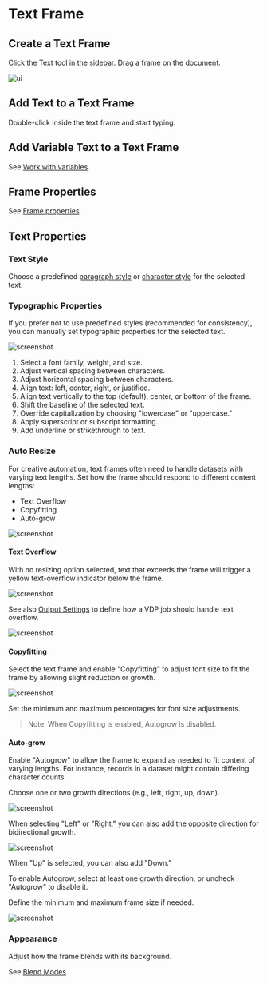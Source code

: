 # Text Frame

## Create a Text Frame

Click the Text tool in the [sidebar](/GraFx-Studio/overview/sidebar/). Drag a frame on the document.

![ui](creattextframe.gif)

## Add Text to a Text Frame

Double-click inside the text frame and start typing.

## Add Variable Text to a Text Frame

See [Work with variables](/GraFx-Studio/guides/template-variables/assign/).

## Frame Properties

See [Frame properties](/GraFx-Studio/concepts/frames/).

## Text Properties

### Text Style

Choose a predefined [paragraph style](/GraFx-Studio/guides/paragraphstyles/) or [character style](/GraFx-Studio/guides/characterstyles/) for the selected text.

### Typographic Properties

If you prefer not to use predefined styles (recommended for consistency), you can manually set typographic properties for the selected text.

![screenshot](typography.png)

1. Select a font family, weight, and size.
2. Adjust vertical spacing between characters.
3. Adjust horizontal spacing between characters.
4. Align text: left, center, right, or justified.
5. Align text vertically to the top (default), center, or bottom of the frame.
6. Shift the baseline of the selected text.
7. Override capitalization by choosing "lowercase" or "uppercase."
8. Apply superscript or subscript formatting.
9. Add underline or strikethrough to text.

### Auto Resize

For creative automation, text frames often need to handle datasets with varying text lengths. Set how the frame should respond to different content lengths:

- Text Overflow
- Copyfitting
- Auto-grow

![screenshot](autoresize.png)

#### Text Overflow

With no resizing option selected, text that exceeds the frame will trigger a yellow text-overflow indicator below the frame.

![screenshot](overflow.png)

See also [Output Settings](/GraFx-Studio/guides/output/settings/) to define how a VDP job should handle text overflow.

![screenshot](errorhandling.png)

#### Copyfitting

Select the text frame and enable "Copyfitting" to adjust font size to fit the frame by allowing slight reduction or growth.

![screenshot](copyfit.png)

Set the minimum and maximum percentages for font size adjustments.

> Note: When Copyfitting is enabled, Autogrow is disabled.

#### Auto-grow

Enable "Autogrow" to allow the frame to expand as needed to fit content of varying lengths. For instance, records in a dataset might contain differing character counts.

Choose one or two growth directions (e.g., left, right, up, down). 

![screenshot](autogrow-left.png)

When selecting "Left" or "Right," you can also add the opposite direction for bidirectional growth.

![screenshot](autogrow-left-right.png)

When "Up" is selected, you can also add "Down."

To enable Autogrow, select at least one growth direction, or uncheck "Autogrow" to disable it.

Define the minimum and maximum frame size if needed.

![screenshot](autogrow-min-max.png)

### Appearance

Adjust how the frame blends with its background.

See [Blend Modes](/GraFx-Studio/guides/blendmodes/).